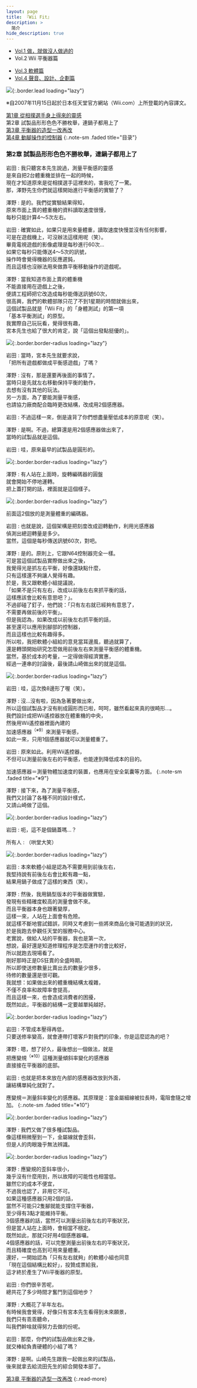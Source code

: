 ```yaml
---
layout: page
title: 『Wii Fit』 
description: >
  简介
hide_description: true
---
```


<nav class="pagination heading clearfix" role="navigation">
  <ul>
    <li class="pagination-item">
      <a href="../../vol1/1/">
        Vol.1 做，就做沒人做過的
      </a>
    </li>
    <li class="pagination-item">
      <a style="background-color:rgba(225,224,224,0.3);">
        Vol.2 Wii 平衡器篇
      </a>
    </li>
  </ul>
  <ul>
    <li class="pagination-item">
      <a href="../../vol3/1/">
        Vol.3 軟體篇
      </a>
    </li>
    <li class="pagination-item">
      <a href="../../vol4/1/">
        Vol.4 聲音、設計、企劃篇
      </a>
    </li>
  </ul>
</nav>

![](/interviews/cht-tw/wii/wiifit/vol1/img/wiifit_crv_vol2_11.jpg){:.border.lead loading="lazy"}

※自2007年11月15日起於日本任天堂官方網站（Wii.com）上所登載的內容譯文。

[第1章 從相撲選手身上得來的靈感](1.md)<br>
第2章 試製品形形色色不勝枚舉，連鍋子都用上了<br>
[第3章 平衡器的造型一改再改](3.md)<br>
[第4章 動腳操作的控制器](4.md)
{:.note-sm .faded title="目录"}

### 第2章 試製品形形色色不勝枚舉，連鍋子都用上了

岩田
: 我只聽宮本先生說過，測量平衡感的靈感<br>是來自把2台體重機並排在一起的時候，<br>現在才知道原來是從相撲選手這裡來的，害我吃了一驚。<br>那，澤野先生你們就這樣開始進行平衡感的實驗了？

澤野
: 是的。我們從實驗結果得知，<br>原來市面上賣的體重機的資料讀取速度很慢，<br>每秒只能計算4～5次左右。 

岩田
: 確實如此，如果只是用來量體重，讀取速度快慢並沒有任何影響，<br>可是在遊戲機上，可沒辦法這樣用呢（笑）。<br>畢竟電視遊戲的影像處理是每秒進行60次…<br>如果它每秒只能傳送4～5次的訊號，<br>操作時會覺得機器的反應遲鈍，<br>而且這樣也沒辦法用來做靠平衡移動操作的遊戲呢。

澤野
: 當我知道市面上賣的體重機<br>不能直接用在遊戲上之後，<br>便請工程師把它改造成每秒能傳送訊號60次，<br>很高興，我們的軟體部隊只花了不到1星期的時間就做出來，<br>這個試製品就是「Wii Fit」的「身體測試」的第一項<br>「基本平衡測試」的原型。<br>我實際自己玩玩看，覺得很有趣，<br>宮本先生也給了很大的肯定，說「這個出發點挺優的」。

![](/interviews/cht-tw/wii/wiifit/vol1/img/wiifit_vol2_06.jpg){:.border.border-radius loading="lazy"}

岩田
: 當時，宮本先生就要求說，<br>「把所有遊戲都做成平衡感遊戲」了嗎？

澤野
: 沒有，那是還要再後面的事情了。<br>當時只是先就左右移動保持平衡的動作，<br>去想有沒有其他的玩法。<br>另一方面，為了要能測量平衡感，<br>也請協力廠商配合臨時更改結構，改成用2個感應器。

岩田
: 不過這樣一來，倒是違背了你們想盡量壓低成本的原意呢（笑）。

澤野
: 是啊。不過，總算還是用2個感應器做出來了，<br>當時的試製品就是這個。

岩田
: 哇，原來最早的試製品是圓形的。

![](/interviews/cht-tw/wii/wiifit/vol1/img/wiifit_vol2_07.jpg){:.border.border-radius loading="lazy"}

澤野
: 有人站在上面時，旋轉編碼器的圓盤<br>就會開始不停地運轉。<br>把上蓋打開的話，裡面就是這個樣子。

![](/interviews/cht-tw/wii/wiifit/vol1/img/wiifit_vol2_08.jpg){:.border.border-radius loading="lazy"}

前面這2個放的是測量體重的編碼器。

岩田
: 也就是說，這個架構是把刻度改成迴轉動作，利用光感應器<br>偵測出總迴轉量是多少。<br>當然，這個是每秒傳送訊號60次，對吧。

澤野
: 是的。原則上，它跟N64控制器完全一樣。<br>可是當這個試製品實際做出來之後，<br>我覺得光是抓左右平衡，好像還缺點什麼，<br>只有這樣還不夠讓人覺得有趣。<br>於是，我又跟軟體小組提議說，<br>「如果不是只有左右，改成以前後左右來抓平衡的話，<br>這樣應該會比較有意思吧？」。<br>不過卻碰了釘子，他們說：「只有左右就已經夠有意思了，<br>不需要再做前後的平衡」。<br>但是我認為，如果改成以前後左右抓平衡的話，<br>甚至還可以應用到腳部的控制器，<br>而且這樣也比較有趣得多。<br>所以啦，我把軟體小組給的意見當耳邊風，聽過就算了，<br>還是轉頭開始研究怎麼做用前後左右來測量平衡感的體重機。<br>當然，基於成本的考量，一定得做得經濟實惠，<br>經過一連串的討論後，最後請山崎做出來的就是這個。

![](/interviews/cht-tw/wii/wiifit/vol1/img/wiifit_vol2_09.jpg){:.border.border-radius loading="lazy"}

岩田
: 哇，這次換8邊形了喔（笑）。

澤野
: 沒…沒有啦，因為急著要做出來，<br>所以這個試製品才沒有削成圓形而已啦，呵呵，雖然看起來真的很畸形…。<br>我們設計成把Wii遙控器放在體重機的中央，<br>然後用Wii遙控器裡面內建的<br>加速感應器<sup>（※9）</sup>來測量平衡感，<br>如此一來，只用1個感應器就可以測量體重了。

岩田
: 原來如此。利用Wii遙控器，<br>不但可以測量前後左右的平衡感，也能達到降低成本的目的。

加速感應器＝測量物體加速度的裝置，也應用在安全氣囊等方面。
{:.note-sm .faded title="※9"}

澤野
: 接下來，為了測量平衡感，<br>我們又討論了各種不同的設計樣式，<br>又請山崎做了這個。

![](/interviews/cht-tw/wii/wiifit/vol1/img/wiifit_vol2_10.jpg){:.border.border-radius loading="lazy"}

岩田
: 呃，這不是個鍋蓋嗎…？

所有人
: （哄堂大笑）

![](/interviews/cht-tw/wii/wiifit/vol1/img/wiifit_vol2_11.jpg){:.border.border-radius loading="lazy"}

岩田
: 本來軟體小組是認為不需要用到前後左右，<br>我堅持說有前後左右會比較有趣一點，<br>結果用鍋子做成了這樣的東西（笑）。

澤野
: 然後，我用鍋型版本的平衡器做實驗，<br>發現有些精確度較高的測量會做不來。<br>而且平衡器本身也跟著變厚，<br>這樣一來，人站在上面會有危險。<br>就這樣不斷地嘗試錯誤，同時又考慮到一些將來商品化後可能遇到的狀況，<br>於是我跑去參觀任天堂的服務中心。<br>老實說，做給人站的平衡器，我也是第一次，<br>想說，最好還是知道修理程序是怎麼運作的會比較好，<br>所以就跑去現場看了。<br>剛好那時正是DS狂賣的全盛時期，<br>所以即使送修數量比賣出去的數量少很多，<br>待修的數量還是很可觀。<br>我就想：如果做出來的體重機結構太複雜，<br>不僅不良率和故障率會提高，<br>而且這樣一來，也會造成消費者的困擾，<br>既然如此，平衡器的結構一定要越單純越好。

![](/interviews/cht-tw/wii/wiifit/vol1/img/wiifit_vol2_12.jpg){:.border.border-radius loading="lazy"}

岩田
: 不管成本壓得再低，<br>只要送修率變高，就會連帶打壞客戶對我們的印象，你是這麼認為的吧？

澤野
: 嗯，想了好久，最後想出一個做法，就是<br>把應變規<sup>（※10）</sup>這種測量傾斜率變化的感應器<br>直接接在平衡器的底部。

岩田
: 也就是把本來放在內部的感應器改放到外面，<br>讓結構單純化就對了。

應變規＝測量斜率變化的感應器。其原理是：當金屬細線被拉長時，電阻會隨之增加。
{:.note-sm .faded title="※10"}

![](/interviews/cht-tw/wii/wiifit/vol1/img/wiifit_vol2_13.jpg){:.border.border-radius loading="lazy"}

澤野
: 我們又做了很多種試製品。<br>像這樣稍微壓到一下，金屬線就會歪斜，<br>但是人的肉眼幾乎無法辨識。

![](/interviews/cht-tw/wii/wiifit/vol1/img/wiifit_vol2_14.jpg){:.border.border-radius loading="lazy"}

澤野
: 應變規的歪斜率很小，<br>幾乎沒有什麼用到，所以故障的可能性也相當低。<br>雖然它的成本不便宜，<br>不過我也認了，非用它不可。<br>如果這種感應器只用2個的話，<br>當然不可能只2隻腳就能支撐住平衡器，<br>至少得有3點才能維持平衡。<br>3個感應器的話，當然可以測量出前後左右的平衡狀況，<br>但是當人站在上面時，會相當不穩定。<br>既然如此，那就只好用4個感應器囉。<br>4個感應器的話，可以完整測量出前後左右的平衡狀況，<br>而且精確度也高到可用來量體重。<br>還好，一開始認為「只有左右就夠」的軟體小組也同意<br>「現在這個結構比較好」，投贊成票給我，<br>這才終於產生了Wii平衡器的原型。

岩田
: 你們很辛苦呢，<br>總共花了多少時間才奮鬥到這個地步？

澤野
: 大概花了半年左右。<br>有時候我會覺得，好像只有宮本先生看得到未來願景，<br>我們只有乖乖聽命，<br>叫我們幹啥就得努力去做的份呢。

岩田
: 那麼，你們的試製品做出來之後，<br>就交棒給負責硬體的小組了嗎？

澤野
: 是啊。山崎先生跟我一起做出來的試製品，<br>後來就拿去給流田先生的綜合開發本部了。

[第3章 平衡器的造型一改再改](3.md)
{:.read-more}

